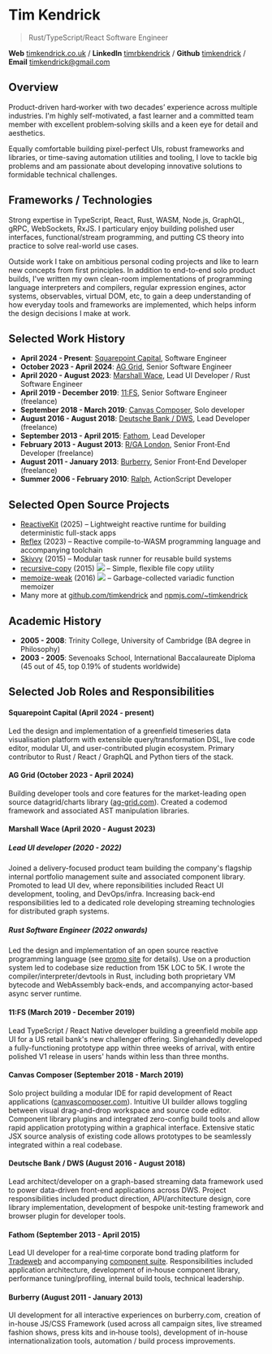 # Tim Kendrick
> Rust/TypeScript/React Software Engineer

**Web**&nbsp;[timkendrick.co.uk](https://timkendrick.co.uk/) / **LinkedIn**&nbsp;[timrbkendrick](https://www.linkedin.com/in/timrbkendrick) / **Github**&nbsp;[timkendrick](https://github.com/timkendrick) / **Email**&nbsp;[timkendrick@gmail.com](mailto:timkendrick@gmail.com)


## Overview

Product-driven hard‑worker with two decades’ experience across multiple industries. I'm highly self-motivated, a fast learner and a committed team member with excellent problem‑solving skills and a keen eye for detail and aesthetics.

Equally comfortable building pixel-perfect UIs, robust frameworks and libraries, or time-saving automation utilities and tooling, I love to tackle big problems and am passionate about developing innovative solutions to formidable technical challenges.

## Frameworks / Technologies

Strong expertise in TypeScript, React, Rust, WASM, Node.js, GraphQL, gRPC, WebSockets, RxJS. I particulary enjoy building polished user interfaces, functional/stream programming, and putting CS theory into practice to solve real-world use cases.

Outside work I take on ambitious personal coding projects and like to learn new concepts from first principles. In addition to end-to-end solo product builds, I've written my own clean-room implementations of programming language interpreters and compilers, regular expression engines, actor systems, observables, virtual DOM, etc, to gain a deep understanding of how everyday tools and frameworks are implemented, which helps inform the design decisions I make at work.

## Selected Work History

- **April 2024 - Present**: [Squarepoint Capital](https://www.squarepoint-capital.com/), Software Engineer
- **October 2023 - April 2024**: [AG Grid](https://www.ag-grid.com/), Senior Software Engineer
- **April 2020 - August 2023**: [Marshall Wace](https://www.mwam.com/), Lead UI Developer / Rust Software Engineer
- **April 2019 - December 2019**: [11:FS](https://www.11fs.com/), Senior Software Engineer (freelance)
- **September 2018 - March 2019**: [Canvas Composer](https://www.canvascomposer.com/), Solo developer
- **August 2016 - August 2018**: [Deutsche Bank / DWS](http://dws.com/), Lead Developer (freelance)
- **September 2013 - April 2015**: [Fathom](http://fathomlondon.com/), Lead Developer
- **February 2013 - August 2013**: [R/GA London](http://rga.com/offices/london), Senior Front‑End Developer (freelance)
- **August 2011 - January 2013**: [Burberry](http://uk.burberry.com/), Senior Front‑End Developer (freelance)
- **Summer 2006 - February 2010**: [Ralph](http://ralphandco.com/), ActionScript Developer

## Selected Open Source Projects

- [ReactiveKit](https://github.com/timkendrick/reactive-kit) (2025) – Lightweight reactive runtime for building deterministic full-stack apps
- [Reflex](https://timkendrick.co.uk/reflex) (2023) – Reactive compile-to-WASM programming language and accompanying toolchain
- [Skivvy](https://github.com/skivvyjs/skivvy) (2015) – Modular task runner for reusable build systems
- [recursive-copy](https://www.npmjs.com/package/recursive-copy) (2015) ![](https://img.shields.io/npm/dm/recursive-copy.svg) – Simple, flexible file copy utility
- [memoize-weak](https://www.npmjs.com/package/memoize-weak) (2016) ![](https://img.shields.io/npm/dm/memoize-weak.svg) – Garbage-collected variadic function memoizer
- Many more at [github.com/timkendrick](https://github.com/timkendrick) and [npmjs.com/~timkendrick](https://www.npmjs.com/~timkendrick)

## Academic History
- **2005 - 2008**: Trinity College, University of Cambridge (BA degree in Philosophy)
- **2003 - 2005**: Sevenoaks School, International Baccalaureate Diploma (45 out of 45, top 0.19% of students worldwide)

## Selected Job Roles and Responsibilities

#### Squarepoint Capital (April 2024 - present)

Led the design and implementation of a greenfield timeseries data visualisation platform with extensible query/transformation DSL, live code editor, modular UI, and user-contributed plugin ecosystem. Primary contributor to Rust / React / GraphQL and Python tiers of the stack.

#### AG Grid (October 2023 - April 2024)

Building developer tools and core features for the market-leading open source datagrid/charts library ([ag-grid.com](https://www.ag-grid.com/)). Created a codemod framework and associated AST manipulation libraries.

#### Marshall Wace (April 2020 - August 2023)

##### Lead UI developer (2020 - 2022)

Joined a delivery-focused product team building the company's flagship internal portfolio management suite and associated component library. Promoted to lead UI dev, where reponsibilities included React UI development, tooling, and DevOps/infra. Increasing back-end responsibilities led to a dedicated role developing streaming technologies for distributed graph systems.

##### Rust Software Engineer (2022 onwards)

Led the design and implementation of an open source reactive programming language (see [promo site](https://timkendrick.co.uk/reflex) for details). Use on a production system led to codebase size reduction from 15K LOC to 5K. I wrote the compiler/interpreter/devtools in Rust, including both proprietary VM bytecode and WebAssembly back-ends, and accompanying actor-based async server runtime.

#### 11:FS (March 2019 - December 2019)

Lead TypeScript / React Native developer building a greenfield mobile app UI for a US retail bank's new challenger offering. Singlehandedly developed a fully-functioning prototype app within three weeks of arrival, with entire polished V1 release in users' hands within less than three months.

#### Canvas Composer (September 2018 - March 2019)

Solo project building a modular IDE for rapid development of React applications ([canvascomposer.com](https://www.canvascomposer.com)). Intuitive UI builder allows toggling between visual drag-and-drop workspace and source code editor. Component library plugins and integrated zero-config build tools and allow rapid application prototyping within a graphical interface. Extensive static JSX source analysis of existing code allows prototypes to be seamlessly integrated within a real codebase.

#### Deutsche Bank / DWS (August 2016 - August 2018)

Lead architect/developer on a graph-based streaming data framework used to power data-driven front-end applications across DWS. Project responsibilities included product direction, API/architecture design, core library implementation, development of bespoke unit-testing framework and browser plugin for developer tools.

#### Fathom (September 2013 - April 2015)

Lead UI developer for a real‑time corporate bond trading platform for [Tradeweb](http://tradeweb.com/) and accompanying [component suite](https://www.fathomlondon.com/supergrid). Responsibilities included application architecture, development of in‑house component library, performance tuning/profiling, internal build tools, technical leadership.

#### Burberry (August 2011 - January 2013)

UI development for all interactive experiences on burberry.com, creation of in-house JS/CSS Framework (used across all campaign sites, live streamed fashion shows, press kits and in‑house tools), development of in-house internationalization tools, automation / build process improvements.

